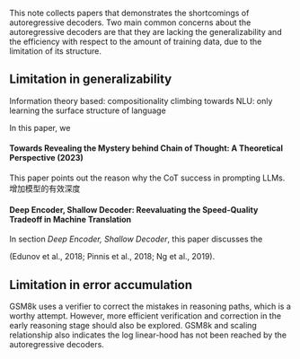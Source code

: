 This note collects papers that demonstrates the shortcomings of autoregressive decoders. Two main common concerns about the autoregressive decoders are that they are lacking the generalizability and the efficiency with respect to the amount of training data, due to the limitation of its structure.





## Limitation in generalizability
Information theory based: compositionality
climbing towards NLU: only learning the surface structure of language

In this paper, we 

#### Towards Revealing the Mystery behind Chain of Thought: A Theoretical Perspective (2023)
This paper points out the reason why the CoT success in prompting LLMs. 
增加模型的有效深度


#### Deep Encoder, Shallow Decoder: Reevaluating the Speed-Quality Tradeoff in Machine Translation
In section *Deep Encoder, Shallow Decoder*, this paper discusses the 

(Edunov et al., 2018; Pinnis et al., 2018; Ng et al., 2019).




## Limitation in error accumulation
GSM8k uses a verifier to correct the mistakes in reasoning paths, which is a worthy attempt. However, more efficient verification and correction in the early reasoning stage should also be explored.
GSM8k and scaling relationship also indicates the log linear-hood has not been reached by the autoregressive decoders.


